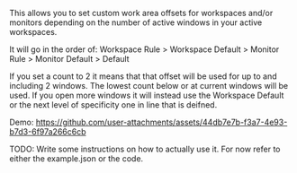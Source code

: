 This allows you to set custom work area offsets for workspaces and/or monitors depending on the number of active windows in your active workspaces. 

It will go in the order of:
Workspace Rule > Workspace Default > Monitor Rule > Monitor Default > Default

If you set a count to 2 it means that that offset will be used for up to and including 2 windows. The lowest count below or at current windows will be used. If you open more windows it will instead use the Workspace Default or the next level of specificity one in line that is deifned.

Demo:
https://github.com/user-attachments/assets/44db7e7b-f3a7-4e93-b7d3-6f97a266c6cb

TODO: Write some instructions on how to actually use it. For now refer to either the example.json or the code.




